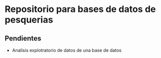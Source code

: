 # Repositorio para bases de datos de pesquerias

## Pendientes
- Analisis explotratorio de datos de una base de datos 